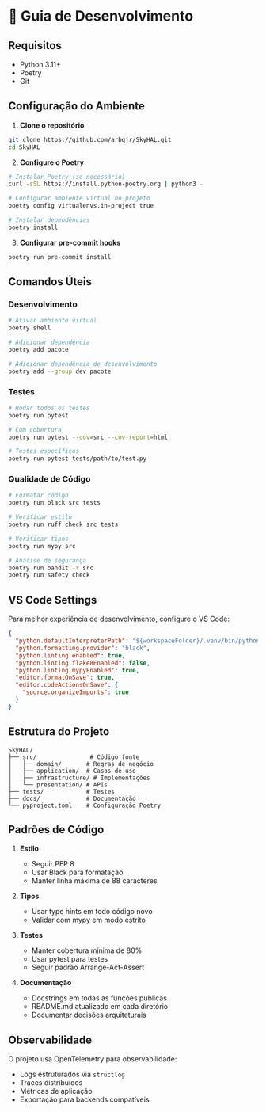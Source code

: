 # 🚀 Guia de Desenvolvimento

## Requisitos

- Python 3.11+
- Poetry
- Git

## Configuração do Ambiente

1. **Clone o repositório**
```bash
git clone https://github.com/arbgjr/SkyHAL.git
cd SkyHAL
```

2. **Configure o Poetry**
```bash
# Instalar Poetry (se necessário)
curl -sSL https://install.python-poetry.org | python3 -

# Configurar ambiente virtual no projeto
poetry config virtualenvs.in-project true

# Instalar dependências
poetry install
```

3. **Configurar pre-commit hooks**
```bash
poetry run pre-commit install
```

## Comandos Úteis

### Desenvolvimento
```bash
# Ativar ambiente virtual
poetry shell

# Adicionar dependência
poetry add pacote

# Adicionar dependência de desenvolvimento
poetry add --group dev pacote
```

### Testes
```bash
# Rodar todos os testes
poetry run pytest

# Com cobertura
poetry run pytest --cov=src --cov-report=html

# Testes específicos
poetry run pytest tests/path/to/test.py
```

### Qualidade de Código
```bash
# Formatar código
poetry run black src tests

# Verificar estilo
poetry run ruff check src tests

# Verificar tipos
poetry run mypy src

# Análise de segurança
poetry run bandit -r src
poetry run safety check
```

## VS Code Settings

Para melhor experiência de desenvolvimento, configure o VS Code:

```json
{
  "python.defaultInterpreterPath": "${workspaceFolder}/.venv/bin/python",
  "python.formatting.provider": "black",
  "python.linting.enabled": true,
  "python.linting.flake8Enabled": false,
  "python.linting.mypyEnabled": true,
  "editor.formatOnSave": true,
  "editor.codeActionsOnSave": {
    "source.organizeImports": true
  }
}
```

## Estrutura do Projeto

```plaintext
SkyHAL/
├── src/               # Código fonte
│   ├── domain/       # Regras de negócio
│   ├── application/  # Casos de uso
│   ├── infrastructure/ # Implementações
│   └── presentation/ # APIs
├── tests/            # Testes
├── docs/             # Documentação
└── pyproject.toml    # Configuração Poetry
```

## Padrões de Código

1. **Estilo**
   - Seguir PEP 8
   - Usar Black para formatação
   - Manter linha máxima de 88 caracteres

2. **Tipos**
   - Usar type hints em todo código novo
   - Validar com mypy em modo estrito

3. **Testes**
   - Manter cobertura mínima de 80%
   - Usar pytest para testes
   - Seguir padrão Arrange-Act-Assert

4. **Documentação**
   - Docstrings em todas as funções públicas
   - README.md atualizado em cada diretório
   - Documentar decisões arquiteturais

## Observabilidade

O projeto usa OpenTelemetry para observabilidade:

- Logs estruturados via `structlog`
- Traces distribuídos
- Métricas de aplicação
- Exportação para backends compatíveis
